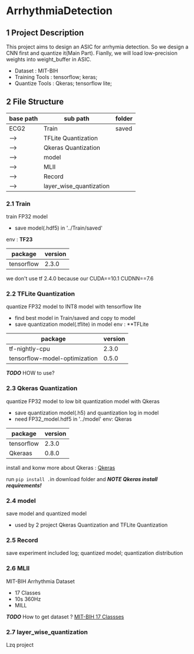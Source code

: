 # ArrhythmiaDetection
## 1 Project Description
This project aims to design an ASIC for arrhymia detection.
So we design a CNN first and quantize it(Main Part).
Fianlly, we will load low-precision weights into weight_buffer in ASIC. 

* Dataset : MIT-BIH
* Training Tools : tensorflow; keras;
* Quantize Tools : Qkeras; tensorflow lite;


## 2 File Structure
base path|sub path|folder
---|---|---
ECG2|Train|saved
-->|TFLite Quantization
-->|Qkeras Quantization
-->|model
-->|MLII
-->|Record
-->|layer_wise_quantization


### 2.1 Train
train FP32 model
* save model(.hdf5) in '../Train/saved'

env : **TF23**

package|version
---|---
tensorflow|2.3.0

we don't use tf 2.4.0 because our CUDA==10.1 CUDNN==7.6

  
### 2.2 TFLite Quantization
quantize FP32 model to INT8 model with tensorflow lite
* find best model in Train/saved and copy to model
* save quantization model(.tflite) in model
env : **TFLite


package|version
---|---
tf-nightly-cpu|2.3.0
tensorflow-model-optimization|0.5.0

***TODO*** HOW to use? 


### 2.3 Qkeras Quantization
quantize FP32 model to low bit quantization model with Qkeras
* save quantization model(.h5) and quantization log in model
* need FP32_model.hdf5 in '../model'
env: Qkeras

package|version
---|---
tensorflow|2.3.0
Qkeraas|0.8.0

install and konw more about Qkeras : [Qkeras](https://github.com/google/qkeras)

run `pip install .`in download folder and ***NOTE Qkeras install requirements!***


### 2.4 model
save model and quantized model
* used by 2 project  Qkeras Quantization and TFLite Quantization


### 2.5 Record
save experiment included log; quantized model; quantization distribution


### 2.6 MLII
MIT-BIH Arrhythmia Dataset
* 17 Classes
* 10s 360Hz
* MILL

***TODO***
How to get dataset ? [MIT-BIH 17 Classses]()


### 2.7 layer_wise_quantization
Lzq project